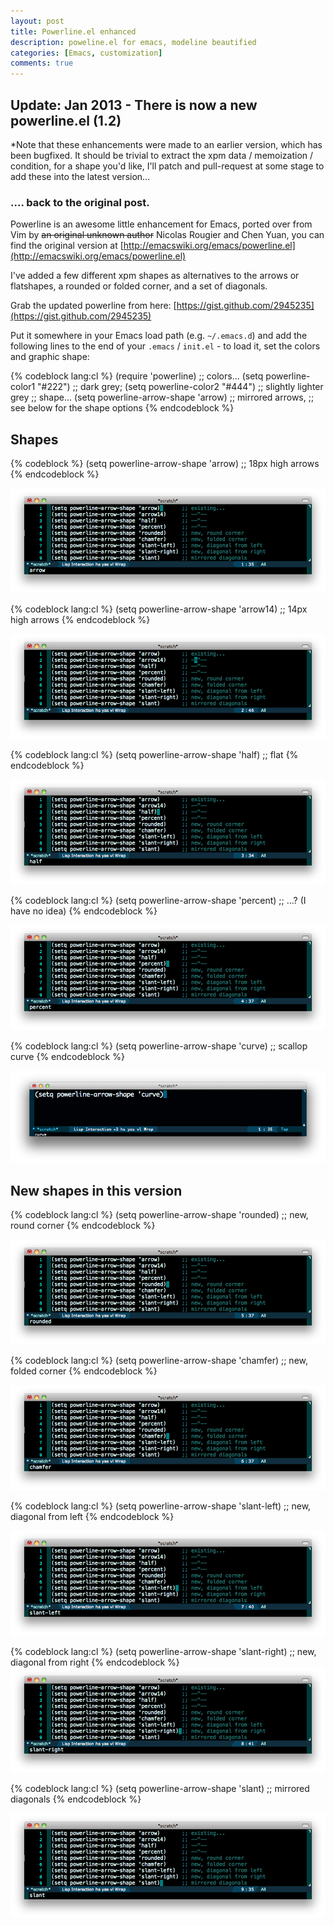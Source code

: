 ```yaml
---
layout: post
title: Powerline.el enhanced
description: poweline.el for emacs, modeline beautified
categories: [Emacs, customization]
comments: true
---
```


## Update: Jan 2013 - There is now a new powerline.el (1.2)

*Note that these enhancements were made to an earlier version, which
 has been bugfixed. It should be trivial to extract the xpm data /
 memoization / condition, for a shape you'd like, I'll patch and
 pull-request at some stage to add these into the latest version...
 
### .... back to the original post.

<!--more-->
 
Powerline is an awesome little enhancement for Emacs, ported over from
Vim by <strike>an original unknown author</strike> Nicolas Rougier and
Chen Yuan, you can find the original version at
[http://emacswiki.org/emacs/powerline.el](http://emacswiki.org/emacs/powerline.el)

I've added a few different xpm shapes as alternatives to the arrows or
flatshapes, a rounded or folded corner, and a set of diagonals. 

Grab the updated powerline from here: [https://gist.github.com/2945235](https://gist.github.com/2945235) <span class="icon-download icon-white"></span>

Put it somewhere in your Emacs load path (e.g. `~/.emacs.d`) and add
the following lines to the end of your `.emacs` / `init.el` - to load
it, set the colors and graphic shape:

{% codeblock lang:cl %}
(require 'powerline)
;; colors...
(setq powerline-color1 "#222")      ;; dark grey; 
(setq powerline-color2 "#444")      ;; slightly lighter grey
;; shape...
(setq powerline-arrow-shape 'arrow) ;; mirrored arrows, 
;; see below for the shape options
{% endcodeblock %}    

## Shapes

{% codeblock %}
(setq powerline-arrow-shape 'arrow)       ;; 18px high arrows  
{% endcodeblock %}

![](/media/arrow.png)

{% codeblock lang:cl %}
(setq powerline-arrow-shape 'arrow14)     ;; 14px high arrows
{% endcodeblock %}

![](/media/arrow14.png)

{% codeblock lang:cl %}
(setq powerline-arrow-shape 'half)        ;; flat
{% endcodeblock %}

![](/media/half.png)

{% codeblock lang:cl %}
(setq powerline-arrow-shape 'percent)     ;; ...? (I have no idea)
{% endcodeblock %}

![](/media/percent.png)

{% codeblock lang:cl %}
(setq powerline-arrow-shape 'curve)       ;; scallop curve
{% endcodeblock %}

![](/media/curve.png)

## New shapes in this version

{% codeblock lang:cl %}
(setq powerline-arrow-shape 'rounded)     ;; new, round corner
{% endcodeblock %}

![](/media/rounded.png)

{% codeblock lang:cl %}
(setq powerline-arrow-shape 'chamfer)     ;; new, folded corner
{% endcodeblock %}

![](/media/chamfer.png)

{% codeblock lang:cl %}
(setq powerline-arrow-shape 'slant-left)  ;; new, diagonal from left
{% endcodeblock %}

![](/media/slant-left.png)

{% codeblock lang:cl %}
(setq powerline-arrow-shape 'slant-right) ;; new, diagonal from right
{% endcodeblock %}
![](/media/slant-right.png)

{% codeblock lang:cl %}
(setq powerline-arrow-shape 'slant)       ;; mirrored diagonals
{% endcodeblock %}

![](/media/slant.png)

